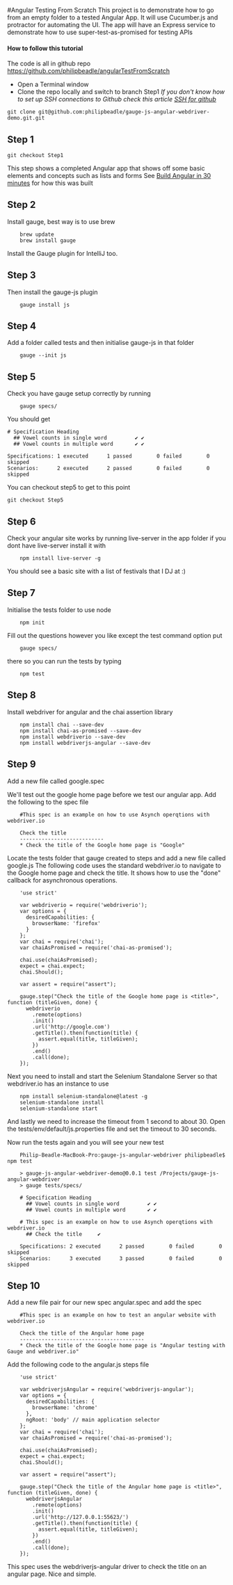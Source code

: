 #Angular Testing From Scratch 
This project is to demonstrate how to go from an empty folder to a tested Angular App.
It will use Cucumber.js and protractor for automating the UI.
The app will have an Express service to demonstrate how to use super-test-as-promised for testing APIs

#### How to follow this tutorial
The code is all in github repo https://github.com/philipbeadle/angularTestFromScratch
* Open a Terminal window
* Clone the repo locally and switch to branch Step1
_If you don't know how to set up SSH connections to Github check this article [SSH for github](https://help.github.com/articles/generating-an-ssh-key/)_
```
git clone git@github.com:philipbeadle/gauge-js-angular-webdriver-demo.git.git
```

## Step 1
```
git checkout Step1
```
This step shows a completed Angular app that shows off some basic elements and concepts such as lists and forms
See [Build Angular in 30 minutes](http://www.revillweb.com/tutorials/angularjs-in-30-minutes-angularjs-tutorial/) for how this was built

## Step 2
Install gauge, best way is to use brew
```
    brew update
    brew install gauge
```
Install the Gauge plugin for IntelliJ too.

## Step 3
Then install the gauge-js plugin
```
    gauge install js
```
## Step 4
Add a folder called tests and then initialise gauge-js in that folder
```
    gauge --init js
```
## Step 5
Check you have gauge setup correctly by running
```
    gauge specs/
```
You should get
```
# Specification Heading
  ## Vowel counts in single word         ✔ ✔
  ## Vowel counts in multiple word       ✔ ✔

Specifications: 1 executed      1 passed        0 failed        0 skipped
Scenarios:      2 executed      2 passed        0 failed        0 skipped
```
You can checkout step5 to get to this point
```
git checkout Step5
```
## Step 6
Check your angular site works by running live-server in the app folder
if you dont have live-server install it with
```
    npm install live-server -g
```
You should see a basic site with a list of festivals that I DJ at :)
## Step 7
Initialise the tests folder to use node
```
    npm init
```
Fill out the questions however you like except the test command option put
```
    gauge specs/
```
there so you can run the tests by typing
```
    npm test
```
## Step 8
Install webdriver for angular and the chai assertion library
```
    npm install chai --save-dev
    npm install chai-as-promised --save-dev
    npm install webdriverio --save-dev
    npm install webdriverjs-angular --save-dev
```
## Step 9
Add a new file called google.spec

We'll test out the google home page before we test our angular app.
Add the following to the spec file
```
    #This spec is an example on how to use Asynch operqtions with webdriver.io

    Check the title
    ---------------------------
    * Check the title of the Google home page is "Google"
```
Locate the tests folder that gauge created to steps and add a new file called google.js
The following code uses the standard webdriver.io to navigate to the Google home page and check the title.
It shows how to use the "done" callback for asynchronous operations.
```
    'use strict'

    var webdriverio = require('webdriverio');
    var options = {
      desiredCapabilities: {
        browserName: 'firefox'
      }
    };
    var chai = require('chai');
    var chaiAsPromised = require('chai-as-promised');

    chai.use(chaiAsPromised);
    expect = chai.expect;
    chai.Should();

    var assert = require("assert");

    gauge.step("Check the title of the Google home page is <title>", function (titleGiven, done) {
      webdriverio
        .remote(options)
        .init()
        .url('http://google.com')
        .getTitle().then(function(title) {
          assert.equal(title, titleGiven);
        })
        .end()
        .call(done);
    });
```
Next you need to install and start the Selenium Standalone Server so that webdriver.io has an instance to use
```
    npm install selenium-standalone@latest -g
    selenium-standalone install
    selenium-standalone start
```
And lastly we need to increase the timeout from 1 second to about 30.  Open the tests/env/default/js.properties file and set the timeout to 30 seconds.

Now run the tests again and you will see your new test
```
    Philip-Beadle-MacBook-Pro:gauge-js-angular-webdriver philipbeadle$ npm test

    > gauge-js-angular-webdriver-demo@0.0.1 test /Projects/gauge-js-angular-webdriver
    > gauge tests/specs/

    # Specification Heading
      ## Vowel counts in single word         ✔ ✔
      ## Vowel counts in multiple word       ✔ ✔

    # This spec is an example on how to use Asynch operqtions with webdriver.io
      ## Check the title     ✔

    Specifications: 2 executed      2 passed        0 failed        0 skipped
    Scenarios:      3 executed      3 passed        0 failed        0 skipped
```

## Step 10
Add a new file pair for our new spec angular.spec and add the spec
```
    #This spec is an example on how to test an angular website with webdriver.io

    Check the title of the Angular home page
    ----------------------------------------
    * Check the title of the Google home page is "Angular testing with Gauge and webdriver.io"
```
Add the following code to the angular.js steps file
```
    'use strict'

    var webdriverjsAngular = require('webdriverjs-angular');
    var options = {
      desiredCapabilities: {
        browserName: 'chrome'
      },
      ngRoot: 'body' // main application selector
    };
    var chai = require('chai');
    var chaiAsPromised = require('chai-as-promised');

    chai.use(chaiAsPromised);
    expect = chai.expect;
    chai.Should();

    var assert = require("assert");

    gauge.step("Check the title of the Angular home page is <title>", function (titleGiven, done) {
      webdriverjsAngular
        .remote(options)
        .init()
        .url('http://127.0.0.1:55623/')
        .getTitle().then(function(title) {
          assert.equal(title, titleGiven);
        })
        .end()
        .call(done);
    });
```
This spec uses the webdriverjs-angular driver to check the title on an angular page.  Nice and simple.